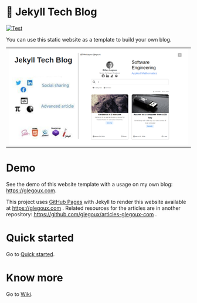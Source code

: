 # 🧪 Jekyll Tech Blog

[![Test](https://github.com/glegoux/jekyll-tech-blog/workflows/Test/badge.svg)](https://github.com/glegoux/jekyll-tech-blog/actions?query=workflow%3A%22Test)

You can use this static website as a template to build your own blog.

<table>
  <tr>
    <td>
        <img src="https://github.com/glegoux/jekyll-tech-blog/blob/main/src/_core/static/img/meta/jekyll-tech-blog.png?raw=true"
             alt="Jekyll Tech Blog features" />
    </td>
  </tr>
</table>

# Demo

See the demo of this website template with a usage on my own blog: https://glegoux.com.

This project uses [GitHub Pages](https://pages.github.com/) with Jekyll to render this website available at https://glegoux.com .
Related resources for the articles are in another repository: https://github.com/glegoux/articles-glegoux-com .

# Quick started

Go to [Quick started](https://github.com/glegoux/glegoux.github.io/wiki/Quick-started).

# Know more

Go to [Wiki](https://github.com/glegoux/glegoux.github.io/wiki).
